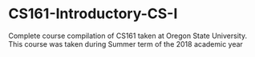 # CS161-Introductory-CS-I
Complete course compilation of CS161 taken at Oregon State University. This course was taken during Summer term of the 2018 academic year 

